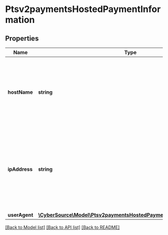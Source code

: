 # Ptsv2paymentsHostedPaymentInformation

## Properties
Name | Type | Description | Notes
------------ | ------------- | ------------- | -------------
**hostName** | **string** | The title of the hosted payment page, displayed in the browser&#39;s tab. If not set, defaults to the title set in the merchant configuration. | [optional] 
**ipAddress** | **string** | URL of the merchant&#39;s logo to be displayed in Klarna&#39;s hosted payment page. If not set, defaults to the logo set in the merchant configuration. | [optional] 
**userAgent** | [**\CyberSource\Model\Ptsv2paymentsHostedPaymentInformationUserAgent**](Ptsv2paymentsHostedPaymentInformationUserAgent.md) |  | [optional] 

[[Back to Model list]](../README.md#documentation-for-models) [[Back to API list]](../README.md#documentation-for-api-endpoints) [[Back to README]](../README.md)



